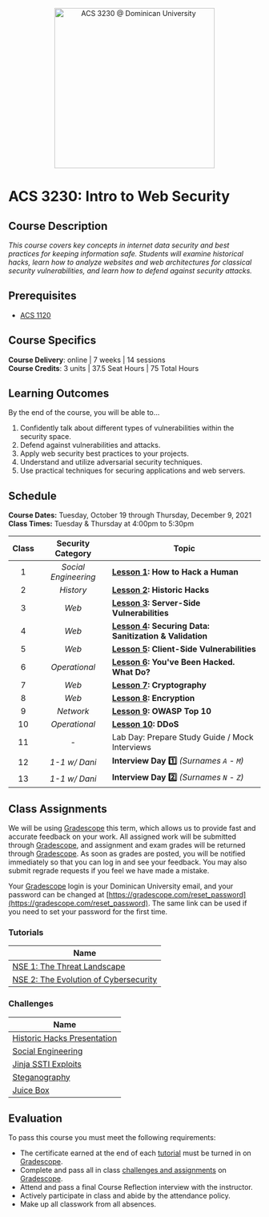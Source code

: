 <p align="center">
   <img src="banner.png" height="320" alt="ACS 3230 @ Dominican University">
</p>

# ACS 3230: Intro to Web Security

## Course Description

_This course covers key concepts in internet data security and best practices for keeping information safe. Students will examine historical hacks, learn how to analyze websites and web architectures for classical security vulnerabilities, and learn how to defend against security attacks._

## Prerequisites

- [ACS 1120](https://bit.ly/acs1120)

## Course Specifics

**Course Delivery**: online | 7 weeks | 14 sessions<br>
**Course Credits**: 3 units | 37.5 Seat Hours | 75 Total Hours

## Learning Outcomes

By the end of the course, you will be able to&hellip;

1. Confidently talk about different types of vulnerabilities within the security space.
2. Defend against  vulnerabilities and attacks.
3. Apply web security best practices to your projects.
4. Understand and utilize adversarial security techniques.
5. Use practical techniques for securing applications and web servers.

## Schedule

**Course Dates:** Tuesday, October 19 through Thursday, December 9, 2021<br>
**Class Times:** Tuesday &amp; Thursday at 4:00pm to 5:30pm

| Class |  Security Category   | Topic                                                    |
| :---: | :------------------: | -------------------------------------------------------- |
|   1   | _Social Engineering_ | **[Lesson 1]: How to Hack a Human**                      |
|   2   |      _History_       | **[Lesson 2]: Historic Hacks**         |
|   3   |        _Web_         | **[Lesson 3]: Server-Side Vulnerabilities**              |
|   4   |        _Web_         | **[Lesson 4]: Securing Data: Sanitization & Validation** |
|   5   |        _Web_         | **[Lesson 5]: Client-Side Vulnerabilities**              |  |
|   6   |    _Operational_     | **[Lesson 6]: You've Been Hacked. What Do?**             |
|   7   |        _Web_         | **[Lesson 7]: Cryptography**                             |
|   8   |        _Web_         | **[Lesson 8]: Encryption**                               |
|   9   |      _Network_       | **[Lesson 9]: OWASP Top 10**                             |
|  10   |    _Operational_     | **[Lesson 10]: DDoS**                                    |
|  11   |          -           | Lab Day: Prepare Study Guide / Mock Interviews           |
|  12   |    _1-1 w/ Dani_     | **Interview Day :one:** _(Surnames `A` - `M`)_           |
|  13   |    _1-1 w/ Dani_     | **Interview Day :two:** _(Surnames `N` - `Z`)_           |

## Class Assignments

We will be using [Gradescope] this term, which allows us to provide fast and accurate feedback on your work. All assigned work will be submitted through [Gradescope], and assignment and exam grades will be returned through [Gradescope]. As soon as grades are posted, you will be notified immediately so that you can log in and see your feedback. You may also submit regrade requests if you feel we have made a mistake.

Your [Gradescope] login is your Dominican University email, and your password can be changed at [https://gradescope.com/reset_password](https://gradescope.com/reset_password). The same link can be used if you need to set your password for the first time.

### Tutorials

| Name                                    |
| --------------------------------------- |
| [NSE 1: The Threat Landscape]           |
| [NSE 2: The Evolution of Cybersecurity] |

### Challenges

| Name                          |
| ----------------------------- |
| [Historic Hacks Presentation] |
| [Social Engineering]          |
| [Jinja SSTI Exploits]         |
| [Steganography]               |
| [Juice Box]                   |

## Evaluation

To pass this course you must meet the following requirements:

- The certificate earned at the end of each [tutorial](#tutorials) must be turned in on [Gradescope].
- Complete and pass all in class [challenges and assignments](#challenges) on [Gradescope].
- Attend and pass a final Course Reflection interview with the instructor.
- Actively participate in class and abide by the attendance policy.
- Make up all classwork from all absences.

[Gradescope]: https://gradescope.com
[Lesson 1]: Lessons/SocialEngineering.md
[Lesson 2]: Lessons/HistoricalHacks.md
[Lesson 3]: Lessons/ServerSideExploits.md
[Lesson 4]: Lessons/Sanitization.md
[Lesson 5]: Lessons/ClientSideExploits.md
[Lesson 6]: Lessons/IncidentResponse.md
[Lesson 7]: Lessons/Cryptography.md
[Lesson 8]: Lessons/Encryption.md
[Lesson 9]: Lessons/OWASP.md
[Lesson 10]: Lessons/DDoS.md
[Lesson 11]: Lessons/Drills.md
[NSE 1: The Threat Landscape]: https://training.fortinet.com/course/view.php?id=1406
[NSE 2: The Evolution of Cybersecurity]: https://training.fortinet.com/course/view.php?id=2271
[Historic Hacks Presentation]: Lessons/EthicalHacking.md#%f0%9f%92%bb-40m-activity-historical-hacks-research
[Social Engineering]: Lessons/SocialEngineering.md#activity-social-engineering-for-good
[Jinja SSTI Exploits]: Lessons/ServerSideExploits.md#%f0%9f%92%bb-60m-in-class-activity-ssti
[Steganography]: Lessons/Cryptography.md#35m-%f0%9f%92%bb-activity-decoding-a-secret-message
[Juice Box]: Lessons/OWASP.md#60m-%f0%9f%92%bb-activity-juice-shop

